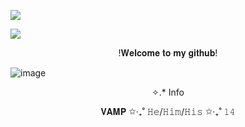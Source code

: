 <p align="center">
  
![](https://komarev.com/ghpvc/?username=V4mpsc0ntract&color=red)
  
![](https://media.discordapp.net/attachments/1287942798242222182/1348334650984235068/1383279.png?ex=67d6563f&is=67d504bf&hm=332456cf4fb92255053f9bbf0671f2b7df0b8c02c015983cea1a42133ac95b14&=&format=webp&quality=lossless&width=1249&height=702)

<p align="center">
!𝐖𝐞𝐥𝐜𝐨𝐦𝐞 𝐭𝐨 𝐦𝐲 𝐠𝐢𝐭𝐡𝐮𝐛!

  ![image](https://media.discordapp.net/attachments/1287942798242222182/1348334652070301718/maxresdefault.png?ex=67d6563f&is=67d504bf&hm=39e0009074d77062ce7e546ae91ec03ba6301df3f12257b8064673df08f1b6e3&=&format=webp&quality=lossless&width=1250&height=703)

<p align="center">
✧.* Info
<p align="center">
𝐕𝐀𝐌𝐏 ✩‧₊˚ 𝙷𝚎/𝙷𝚒𝚖/𝙷𝚒𝚜 ✩‧₊˚ 𝟷𝟺


